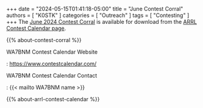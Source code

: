 +++
date = "2024-05-15T01:41:18-05:00"
title = "June Contest Corral"
authors = [ "K0STK" ]
categories = [ "Outreach" ]
tags = [ "Contesting" ]
+++
The
[June 2024 Contest Corral](//www.arrl.org/files/file/Contest%20Corral/2024/June%202024%20Corral.pdf)
is available for download from the
[ARRL Contest Calendar page](//www.arrl.org/contest-calendar).

<!--more-->

{{% about-contest-corral %}}

WA7BNM Contest Calendar Website

: https://www.contestcalendar.com/

WA7BNM Contest Calendar Contact

: {{< mailto WA7BNM name >}}

{{% about-arrl-contest-calendar %}}
